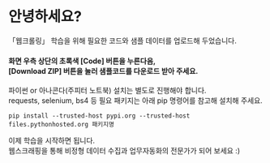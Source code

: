 # 안녕하세요?
「웹크롤링」 학습을 위해 필요한 코드와 샘플 데이터를 업로드해 두었습니다.
#### 화면 우측 상단의 초록색 [Code] 버튼을 누른다음,<br/>[Download ZIP] 버튼을 눌러 샘플코드를 다운로드 받아 주세요.

파이썬 or 아나콘다(주피터 노트북) 설치는 별도로 진행해야 합니다.<br/>requests, selenium, bs4 등 필요 패키지는 아래 pip 명령어를 참고해 설치해 주세요.

    pip install --trusted-host pypi.org --trusted-host files.pythonhosted.org 패키지명

이제 학습을 시작하면 됩니다.<br/>웹스크래핑을 통해 비정형 데이터 수집과 업무자동화의 전문가가 되어 보세요 :)
